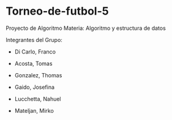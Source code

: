 # Torneo-de-futbol-5
Proyecto de Algoritmo
Materia: Algoritmo y estructura de datos

Integrantes del Grupo:

- Di Carlo, Franco

- Acosta, Tomas

- Gonzalez, Thomas

- Gaido, Josefina

- Lucchetta, Nahuel

- Mateljan, Mirko
